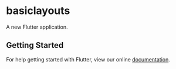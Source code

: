 # basiclayouts

A new Flutter application.

## Getting Started

For help getting started with Flutter, view our online
[documentation](https://flutter.io/).
